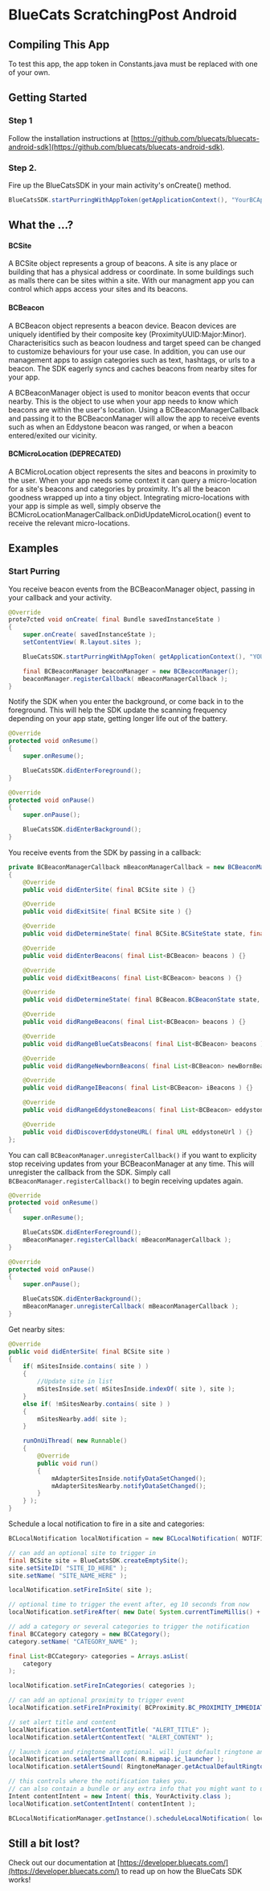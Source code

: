 BlueCats ScratchingPost Android
===============================

## Compiling This App
To test this app, the app token in Constants.java must be replaced with one of your own.

## Getting Started
### Step 1
Follow the installation instructions at [https://github.com/bluecats/bluecats-android-sdk](https://github.com/bluecats/bluecats-android-sdk).

### Step 2.
Fire up the BlueCatsSDK in your main activity's onCreate() method.

``` java
BlueCatsSDK.startPurringWithAppToken(getApplicationContext(), "YourBCAppToken");
```

## What the ...?

#### BCSite

A BCSite object represents a group of beacons. A site is any place or building that has a physical address or coordinate. In some buildings such as malls there can be sites within a site. With our managment app you can control which apps access your sites and its beacons.  

#### BCBeacon

A BCBeacon object represents a beacon device. Beacon devices are uniquely identified by their composite key (ProximityUUID:Major:Minor). Characterisitics such as beacon loudness and target speed can be changed to customize behaviours for your use case. In addition, you can use our management apps to assign categories such as text, hashtags, or urls to a beacon. The SDK eagerly syncs and caches beacons from nearby sites for your app.

A BCBeaconManager object is used to monitor beacon events that occur nearby. This is the object to use when your app needs to know which beacons are within the user's location. Using a BCBeaconManagerCallback and passing it to the BCBeaconManager will allow the app to receive events such as when an Eddystone beacon was ranged, or when a beacon entered/exited our vicinity.

#### BCMicroLocation (DEPRECATED)

A BCMicroLocation object represents the sites and beacons in proximity to the user. When your app needs some context it can query a micro-location for a site's beacons and categories by proximity. It's all the beacon goodness wrapped up into a tiny object. Integrating micro-locations with your app is simple as well, simply observe the BCMicroLocationManagerCallback.onDidUpdateMicroLocation() event to receive the relevant micro-locations.

## Examples
### Start Purring

You receive beacon events from the BCBeaconManager object, passing in your callback and your activity.
``` java
@Override
prote7cted void onCreate( final Bundle savedInstanceState )
{
	super.onCreate( savedInstanceState );
	setContentView( R.layout.sites );

	BlueCatsSDK.startPurringWithAppToken( getApplicationContext(), "YOUR_APP_TOKEN_HERE" );

	final BCBeaconManager beaconManager = new BCBeaconManager();
	beaconManager.registerCallback( mBeaconManagerCallback );
}
```

Notify the SDK when you enter the background, or come back in to the foreground. This will help the SDK update the scanning frequency depending on your app state, getting longer life out of the battery.
``` java
@Override
protected void onResume()
{
    super.onResume();

    BlueCatsSDK.didEnterForeground();
}

@Override
protected void onPause()
{
    super.onPause();

    BlueCatsSDK.didEnterBackground();
}
```

You receive events from the SDK by passing in a callback:
``` java
private BCBeaconManagerCallback mBeaconManagerCallback = new BCBeaconManagerCallback()
{
	@Override
	public void didEnterSite( final BCSite site ) {}

	@Override
	public void didExitSite( final BCSite site ) {}

	@Override
	public void didDetermineState( final BCSite.BCSiteState state, final BCSite forSite ) {}

	@Override
	public void didEnterBeacons( final List<BCBeacon> beacons ) {}

	@Override
	public void didExitBeacons( final List<BCBeacon> beacons ) {}

	@Override
	public void didDetermineState( final BCBeacon.BCBeaconState state, final BCBeacon forBeacon ) {}

	@Override
	public void didRangeBeacons( final List<BCBeacon> beacons ) {}

	@Override
	public void didRangeBlueCatsBeacons( final List<BCBeacon> beacons ) {}

	@Override
	public void didRangeNewbornBeacons( final List<BCBeacon> newBornBeacons ) {}

	@Override
	public void didRangeIBeacons( final List<BCBeacon> iBeacons ) {}

	@Override
	public void didRangeEddystoneBeacons( final List<BCBeacon> eddystoneBeacons ) {}

	@Override
	public void didDiscoverEddystoneURL( final URL eddystoneUrl ) {}
};
```

You can call `BCBeaconManager.unregisterCallback()` if you want to explicity stop receiving updates from your BCBeaconManager at any time. This will unregister the callback from the SDK. Simply call `BCBeaconManager.registerCallback()` to begin receiving updates again.
``` java
@Override
protected void onResume()
{
    super.onResume();

    BlueCatsSDK.didEnterForeground();
    mBeaconManager.registerCallback( mBeaconManagerCallback );
}

@Override
protected void onPause()
{
    super.onPause();

    BlueCatsSDK.didEnterBackground();
    mBeaconManager.unregisterCallback( mBeaconManagerCallback );
}
```

Get nearby sites:
``` java
@Override
public void didEnterSite( final BCSite site )
{
	if( mSitesInside.contains( site ) )
	{
		//Update site in list
		mSitesInside.set( mSitesInside.indexOf( site ), site );
	}
	else if( !mSitesNearby.contains( site ) )
	{
		mSitesNearby.add( site );
	}

	runOnUiThread( new Runnable()
	{
		@Override
		public void run()
		{
			mAdapterSitesInside.notifyDataSetChanged();
			mAdapterSitesNearby.notifyDataSetChanged();
		}
	} );
}
```

Schedule a local notification to fire in a site and categories:
``` java
BCLocalNotification localNotification = new BCLocalNotification( NOTIFICATION_ID );

// can add an optional site to trigger in        
final BCSite site = BlueCatsSDK.createEmptySite();
site.setSiteID( "SITE_ID_HERE" );
site.setName( "SITE_NAME_HERE" );

localNotification.setFireInSite( site );

// optional time to trigger the event after, eg 10 seconds from now        
localNotification.setFireAfter( new Date( System.currentTimeMillis() + ( 10 * 1000 ) ) );

// add a category or several categories to trigger the notification
final BCCategory category = new BCCategory();
category.setName( "CATEGORY_NAME" );

final List<BCCategory> categories = Arrays.asList(
	category
);

localNotification.setFireInCategories( categories );

// can add an optional proximity to trigger event        
localNotification.setFireInProximity( BCProximity.BC_PROXIMITY_IMMEDIATE );

// set alert title and content        
localNotification.setAlertContentTitle( "ALERT_TITLE" );
localNotification.setAlertContentText( "ALERT_CONTENT" );

// launch icon and ringtone are optional. will just default ringtone and app icon for defaults        
localNotification.setAlertSmallIcon( R.mipmap.ic_launcher );
localNotification.setAlertSound( RingtoneManager.getActualDefaultRingtoneUri( this, RingtoneManager.TYPE_NOTIFICATION ) );

// this controls where the notification takes you.
// can also contain a bundle or any extra info that you might want to unpack        
Intent contentIntent = new Intent( this, YourActivity.class );
localNotification.setContentIntent( contentIntent );

BCLocalNotificationManager.getInstance().scheduleLocalNotification( localNotification );
```

## Still a bit lost?
Check out our documentation at [https://developer.bluecats.com/](https://developer.bluecats.com/) to read up on how the BlueCats SDK works!
